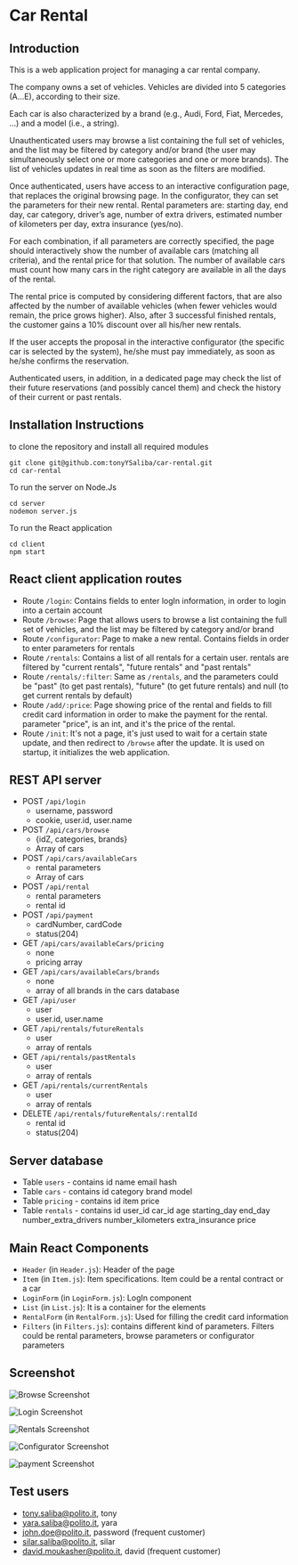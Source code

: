 # Car Rental

## Introduction

This is a web application project for managing a car rental company.

The company owns a set of vehicles. Vehicles are divided into 5 categories (A…E), according to their size.

Each car is also characterized by a brand (e.g., Audi, Ford, Fiat, Mercedes, …) and a model (i.e., a string).

Unauthenticated users may browse a list containing the full set of vehicles, and the list may be filtered
by category and/or brand (the user may simultaneously select one or more categories and one or more
brands). The list of vehicles updates in real time as soon as the filters are modified.

Once authenticated, users have access to an interactive configuration page, that replaces the original
browsing page. In the configurator, they can set the parameters for their new rental. Rental parameters
are: starting day, end day, car category, driver’s age, number of extra drivers, estimated number of
kilometers per day, extra insurance (yes/no).

For each combination, if all parameters are correctly specified, the page should interactively show the
number of available cars (matching all criteria), and the rental price for that solution. The number of
available cars must count how many cars in the right category are available in all the days of the rental.

The rental price is computed by considering different factors, that are also
affected by the number of available vehicles (when fewer vehicles would remain, the price grows
higher). Also, after 3 successful finished rentals, the customer gains a 10% discount over all his/her new
rentals.

If the user accepts the proposal in the interactive configurator (the specific car is selected by the system), he/she must pay immediately, as soon as he/she confirms the
reservation.

Authenticated users, in addition, in a dedicated page may check the list of their future reservations (and
possibly cancel them) and check the history of their current or past rentals.

## Installation Instructions
to clone the repository and install all required modules
``` 
git clone git@github.com:tonyYSaliba/car-rental.git
cd car-rental

```

To run the server on Node.Js
```
cd server
nodemon server.js

```

To run the React application
```
cd client
npm start

```

## React client application routes

- Route `/login`: Contains fields to enter logIn information, in order to login into a certain account
- Route `/browse`: Page that allows users to browse a list containing the full set of vehicles, and the list may be filtered by category and/or brand
- Route `/configurator`: Page to make a new rental. Contains fields in order to enter parameters for rentals
- Route `/rentals`: Contains a list of all rentals for a certain user. rentals are filtered by "current rentals", "future rentals" and "past rentals"
- Route `/rentals/:filter`: Same as `/rentals`, and the parameters could be "past" (to get past rentals), "future" (to get future rentals) and null (to get current rentals by default)
- Route `/add/:price`: Page showing price of the rental and fields to fill credit card information in order to make the payment for the rental. parameter "price", is an int, and it's the price of the rental.
- Route `/init`: It's not a page, it's just used to wait for a certain state update, and then redirect to `/browse` after the update. It is used on startup, it initializes the web application.

## REST API server

- POST `/api/login`
  - username, password
  - cookie, user.id, user.name
- POST `/api/cars/browse`
  - {idZ, categories, brands}
  - Array of cars
- POST `/api/cars/availableCars`
  - rental parameters
  - Array of cars
- POST `/api/rental`
  - rental parameters
  - rental id
- POST `/api/payment`
  - cardNumber, cardCode
  - status(204)
- GET `/api/cars/availableCars/pricing`
  - none
  - pricing array
- GET `/api/cars/availableCars/brands`
  - none
  - array of all brands in the cars database
- GET `/api/user`
  - user
  - user.id, user.name
- GET `/api/rentals/futureRentals`
  - user
  - array of rentals
- GET `/api/rentals/pastRentals`
  - user
  - array of rentals
- GET `/api/rentals/currentRentals`
  - user
  - array of rentals
- DELETE `/api/rentals/futureRentals/:rentalId`
  - rental id
  - status(204)


## Server database

- Table `users` - contains id name email hash
- Table `cars` - contains id category brand model
- Table `pricing` - contains id item price
- Table `rentals` - contains id user_id car_id age starting_day end_day number_extra_drivers number_kilometers extra_insurance price

## Main React Components

- `Header` (in `Header.js`): Header of the page
- `Item` (in `Item.js`): Item specifications. Item  could be a rental contract or a car
- `LoginForm` (in `LoginForm.js`): LogIn component
- `List` (in `List.js`): It is a container for the elements
- `RentalForm` (in `RentalForm.js`): Used for filling the credit card information
- `Filters` (in `Filters.js`): contains different kind of parameters. Filters could be rental parameters, browse parameters or configurator parameters

## Screenshot

![Browse Screenshot](./img/screenshot2.jpg)

![Login Screenshot](./img/screenshot3.jpg)

![Rentals Screenshot](./img/screenshot4.jpg)

![Configurator Screenshot](./img/screenshot.jpg)

![payment Screenshot](./img/screenshot5.jpg)

## Test users

* tony.saliba@polito.it, tony
* yara.saliba@polito.it, yara
* john.doe@polito.it, password (frequent customer)
* silar.saliba@polito.it, silar
* david.moukasher@polito.it, david (frequent customer)
